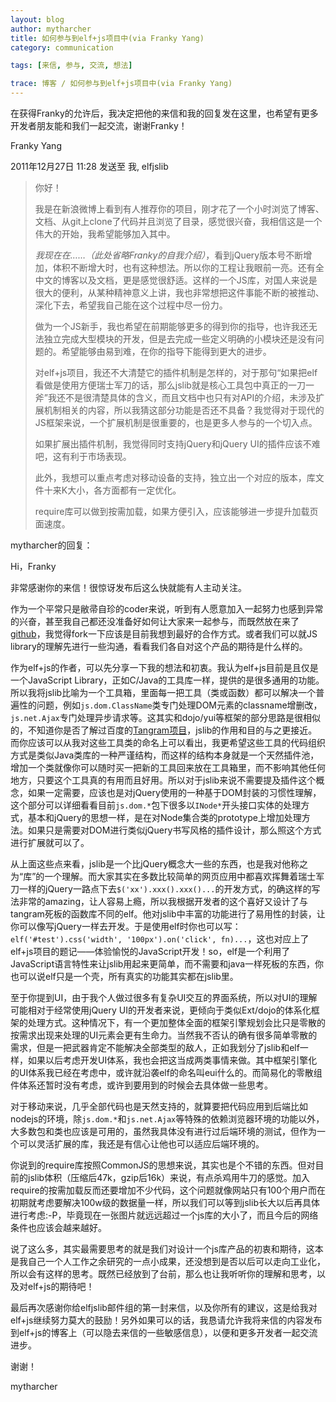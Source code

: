 ```yaml
---
layout: blog
author: mytharcher
title: 如何参与到elf+js项目中(via Franky Yang)
category: communication

tags: [来信, 参与, 交流, 想法]

trace: 博客 / 如何参与到elf+js项目中(via Franky Yang)
---
```


在获得Franky的允许后，我决定把他的来信和我的回复发在这里，也希望有更多开发者朋友能和我们一起交流，谢谢Franky！

Franky Yang

2011年12月27日 11:28 发送至 我, elfjslib

> 你好！
>
> 我是在新浪微博上看到有人推荐你的项目，刚才花了一个小时浏览了博客、文档、从git上clone了代码并且浏览了目录，感觉很兴奋，我相信这是一个伟大的开始，我希望能够加入其中。
>
> *我现在在……（此处省略Franky的自我介绍）*，看到jQuery版本号不断增加，体积不断增大时，也有这种想法。所以你的工程让我眼前一亮。还有全中文的博客以及文档，更是感觉很舒适。这样的一个JS库，对国人来说是很大的便利，从某种精神意义上讲，我也非常想把这件事能不断的被推动、深化下去，希望我自己能在这个过程中尽一份力。
>
> 做为一个JS新手，我也希望在前期能够更多的得到你的指导，也许我还无法独立完成大型模块的开发，但是去完成一些定义明确的小模块还是没有问题的。希望能够由易到难，在你的指导下能得到更大的进步。
>
> 对elf+js项目，我还不大清楚它的插件机制是怎样的，对于那句“如果把elf看做是使用方便瑞士军刀的话，那么jslib就是核心工具包中真正的一刀一斧”我还不是很清楚具体的含义，而且文档中也只有对API的介绍，未涉及扩展机制相关的内容，所以我猜这部分功能是否还不具备？我觉得对于现代的JS框架来说，一个扩展机制是很重要的，也是更多人参与的一个切入点。
>
> 如果扩展出插件机制，我觉得同时支持jQuery和jQuery UI的插件应该不难吧，这有利于市场表现。
>
> 此外，我想可以重点考虑对移动设备的支持，独立出一个对应的版本，库文件十来K大小，各方面都有一定优化。
>
> require库可以做到按需加载，如果方便引入，应该能够进一步提升加载页面速度。

mytharcher的回复：

Hi，Franky

非常感谢你的来信！很惊讶发布后这么快就能有人主动关注。

作为一个平常只是敝帚自珍的coder来说，听到有人愿意加入一起努力也感到异常的兴奋，甚至我自己都还没准备好如何让大家来一起参与，而既然放在来了[github](https://github.com/elfjs/)，我觉得fork一下应该是目前我想到最好的合作方式。或者我们可以就JS library的理解先进行一些沟通，看看我们各自对这个产品的期待是什么样的。

作为elf+js的作者，可以先分享一下我的想法和初衷。我认为elf+js目前是且仅是一个JavaScript Library，正如C/Java的工具库一样，提供的是很多通用的功能。所以我将jslib比喻为一个工具箱，里面每一把工具（类或函数）都可以解决一个普遍性的问题，例如`js.dom.ClassName`类专门处理DOM元素的classname增删改，`js.net.Ajax`专门处理异步请求等。这其实和dojo/yui等框架的部分思路是很相似的，不知道你是否了解过百度的[Tangram项目](http://tangram.baidu.com/)，jslib的作用和目的与之更接近。而你应该可以从我对这些工具类的命名上可以看出，我更希望这些工具的代码组织方式是类似Java类库的一种严谨结构，而这样的结构本身就是一个天然插件池，增加一个类就像你可以随时买一把新的工具回来放在工具箱里，而不影响其他任何地方，只要这个工具真的有用而且好用。所以对于jslib来说不需要提及插件这个概念，如果一定需要，应该也是对jQuery使用的一种基于DOM封装的习惯性理解，这个部分可以详细看看目前`js.dom.*`包下很多以`INode*`开头接口实体的处理方式，基本和jQuery的思想一样，是在对Node集合类的prototype上增加处理方法。如果只是需要对DOM进行类似jQuery书写风格的插件设计，那么照这个方式进行扩展就可以了。

从上面这些点来看，jslib是一个比jQuery概念大一些的东西，也是我对他称之为“库”的一个理解。而大家其实在多数比较简单的网页应用中都喜欢挥舞着瑞士军刀一样的jQuery一路点下去`$('xx').xxx().xxx()...`的开发方式，的确这样的写法非常的amazing，让人容易上瘾，所以我根据开发者的这个喜好又设计了与tangram死板的函数库不同的elf。他对jslib中丰富的功能进行了易用性的封装，让你可以像写jQuery一样去开发。于是使用elf时你也可以写：`elf('#test').css('width', '100px').on('click', fn)...`，这也对应上了elf+js项目的题记——体验愉悦的JavaScript开发！so，elf是一个利用了JavaScript语言特性来让jslib用起来更简单，而不需要和java一样死板的东西，你也可以说elf只是一个壳，所有真实的功能其实都在jslib里。

至于你提到UI，由于我个人做过很多有复杂UI交互的界面系统，所以对UI的理解可能相对于经常使用jQuery UI的开发者来说，更倾向于类似Ext/dojo的体系化框架的处理方式。这种情况下，有一个更加整体全面的框架引擎规划会比只是零散的按需求出现来处理的UI元素会更有生命力。当然我不否认的确有很多简单零散的需求，但是一把武器肯定不能解决全部类型的敌人，正如我划分了jslib和elf一样，如果以后考虑开发UI体系，我也会把这当成两类事情来做。其中框架引擎化的UI体系我已经在考虑中，或许就沿袭elf的命名叫eui什么的。而简易化的零散组件体系还暂时没有考虑，或许到要用到的时候会去具体做一些思考。

对于移动来说，几乎全部代码也是天然支持的，就算要把代码应用到后端比如nodejs的环境，除`js.dom.*`和`js.net.Ajax`等特殊的依赖浏览器环境的功能以外，大多数包和类也应该是可用的，虽然我具体没有进行过后端环境的测试，但作为一个可以灵活扩展的库，我还是有信心让他也可以适应后端环境的。

你说到的require库按照CommonJS的思想来说，其实也是个不错的东西。但对目前的jslib体积（压缩后47k，gzip后16k）来说，有点杀鸡用牛刀的感觉。加入require的按需加载反而还要增加不少代码，这个问题就像网站只有100个用户而在初期就考虑要解决100w级的数据量一样，所以我们可以等到jslib长大以后再具体进行考虑:-P，毕竟现在一张图片就远远超过一个js库的大小了，而且今后的网络条件也应该会越来越好。

说了这么多，其实最需要思考的就是我们对设计一个js库产品的初衷和期待，这本是我自己一个人工作之余研究的一点小成果，还没想到是否以后可以走向工业化，所以会有这样的思考。既然已经放到了台前，那么也让我听听你的理解和思考，以及对elf+js的期待吧！

最后再次感谢你给elfjslib邮件组的第一封来信，以及你所有的建议，这是给我对elf+js继续努力莫大的鼓励！另外如果可以的话，我恳请允许我将来信的内容发布到elf+js的博客上（可以隐去来信的一些敏感信息），以便和更多开发者一起交流进步。

谢谢！

mytharcher

